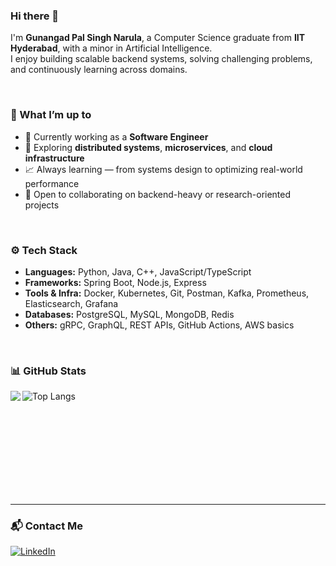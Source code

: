 ### Hi there 👋

I'm **Gunangad Pal Singh Narula**, a Computer Science graduate from **IIT Hyderabad**, with a minor in Artificial Intelligence.  
I enjoy building scalable backend systems, solving challenging problems, and continuously learning across domains.

<br/>

### 🧠 What I’m up to
- 🔭 Currently working as a **Software Engineer**
- 🧩 Exploring **distributed systems**, **microservices**, and **cloud infrastructure**
- 📈 Always learning — from systems design to optimizing real-world performance
- 🤝 Open to collaborating on backend-heavy or research-oriented projects

<br/>

### ⚙️ Tech Stack
- **Languages:** Python, Java, C++, JavaScript/TypeScript
- **Frameworks:** Spring Boot, Node.js, Express
- **Tools & Infra:** Docker, Kubernetes, Git, Postman, Kafka, Prometheus, Elasticsearch, Grafana
- **Databases:** PostgreSQL, MySQL, MongoDB, Redis
- **Others:** gRPC, GraphQL, REST APIs, GitHub Actions, AWS basics

<br/>

### 📊 GitHub Stats

<img align="left" src="https://github-readme-stats.vercel.app/api?username=angad11121&count_private=true&show_icons=true&theme=midnight-purple&hide_rank=true&card_width=300"/>

![Top Langs](https://github-readme-stats.vercel.app/api/top-langs/?username=angad11121&layout=compact&count_private=true&theme=midnight-purple)

<br/><br/><br/><br/><br/><br/><br/><br/>

---

### 📬 Contact Me

[![LinkedIn](https://img.shields.io/badge/-LinkedIn-0077B5?style=for-the-badge&logo=LinkedIn&logoColor=white)](https://www.linkedin.com/in/angad11121/)
